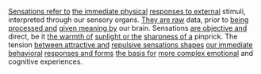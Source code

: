 
[Sensations refer to](2/1/2/2/.Sensations) [the immediate physical](1/1/3/1/1/2/1/1/.Physical) [responses to external](3/1/2/3/1/1/1/.External%20testing) stimuli, interpreted through our sensory organs. [They are raw](3/1/1/1/2/1/_Raw-Purified) data, prior to [being processed and](3/1/3/3/1/2/3/3/2/.Processing) [given meaning by](2/2/3/2/1/3/.Interpretation) our brain. Sensations [are objective and](2/2/3/2/2/_Subjective-Objective%20Knowledge) direct, be it [the warmth of](3/3/2/1/1/2/1/.Warm%20Colors) [sunlight or the](2/2/2/2/2/2/1/1/1/.'Visible%20light') [sharpness of a](3/1/3/1/1/1/_Blunt-Edged) pinprick. The tension [between attractive and](2/2/2/2/1/2/_Attractive-Repulsive) [repulsive sensations shapes](2/1/2/2/_Attractive-Repulsive) [our immediate behavioral](2/3/3/3/1/2/3/.Human%20Behavior) [responses and forms](3/2/3/3/2/1/2/_Question-Answer) [the basis for](2/1/1/3/2/1/1/.Foundations) [more complex emotional](2/1/2/1/.Emotions) and cognitive experiences.

